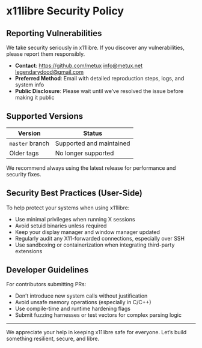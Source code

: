 # x11libre Security Policy

##  Reporting Vulnerabilities

We take security seriously in x11libre. If you discover any vulnerabilities, please report them responsibly.

- **Contact**: https://github.com/metux info@metux.net legendarydood@gmail.com
- **Preferred Method**: Email with detailed reproduction steps, logs, and system info 
- **Public Disclosure**: Please wait until we’ve resolved the issue before making it public 

##  Supported Versions

| Version         | Status                    |
| --------------- | ------------------------- |
| `master` branch |  Supported and maintained |
| Older tags      |  No longer supported      |

We recommend always using the latest release for performance and security fixes.

##  Security Best Practices (User-Side)

To help protect your systems when using x11libre:

- Use minimal privileges when running X sessions 
- Avoid setuid binaries unless required 
- Keep your display manager and window manager updated 
- Regularly audit any X11-forwarded connections, especially over SSH 
- Use sandboxing or containerization when integrating third-party extensions

##  Developer Guidelines

For contributors submitting PRs:

- Don’t introduce new system calls without justification 
- Avoid unsafe memory operations (especially in C/C++) 
- Use compile-time and runtime hardening flags 
- Submit fuzzing harnesses or test vectors for complex parsing logic 

---

We appreciate your help in keeping x11libre safe for everyone. Let’s build something resilient, secure, and libre.
